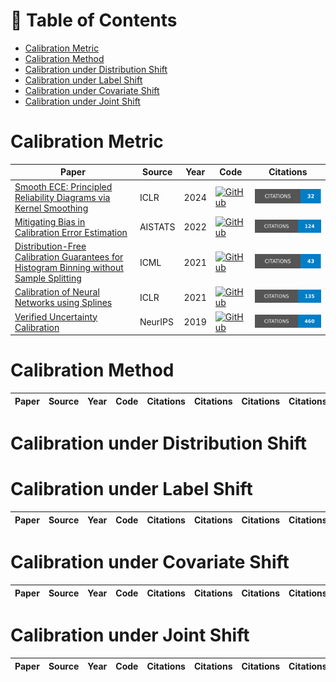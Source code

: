 # 📕 Table of Contents
- [Calibration Metric](#calibration-metric)
- [Calibration Method](#calibration-method)
- [Calibration under Distribution Shift](#calibration-under-distribution-shift)
- [Calibration under Label Shift](#calibration-under-label-shift)
- [Calibration under Covariate Shift](#calibration-under-covariate-shift)
- [Calibration under Joint Shift](#calibration-under-joint-shift)

# Calibration Metric
| Paper | Source | Year| Code| Citations |
|-------|-------|-------|-------|:--:|
|[Smooth ECE: Principled Reliability Diagrams via Kernel Smoothing](https://arxiv.org/abs/2309.12236)|ICLR|2024|[![GitHub](https://img.shields.io/badge/GitHub-Repository-blue?style=for-the-badge&logo=github)](https://github.com/apple/ml-calibration)| ![Citations](badges/Smooth_ECE__Principled_Reliability_Diagrams_via_Kernel_Smoothing.svg) |
|[Mitigating Bias in Calibration Error Estimation](https://proceedings.mlr.press/v151/roelofs22a.html)|AISTATS|2022|[![GitHub](https://img.shields.io/badge/GitHub-Repository-blue?style=for-the-badge&logo=github)](https://github.com/google-research/google-research/tree/master/caltrain)| ![Citations](badges/Mitigating_Bias_in_Calibration_Error_Estimation.svg) |
|[Distribution-Free Calibration Guarantees for Histogram Binning without Sample Splitting](https://proceedings.mlr.press/v139/gupta21b.html)|ICML|2021|[![GitHub](https://img.shields.io/badge/GitHub-Repository-blue?style=for-the-badge&logo=github)](https://github.com/aigen/df-posthoc-calibration)| ![Citations](badges/Distribution-Free_Calibration_Guarantees_for_Histogram_Binning_without_Sample_Splitting.svg) |
|[Calibration of Neural Networks using Splines](https://arxiv.org/abs/2006.12800)|ICLR|2021|[![GitHub](https://img.shields.io/badge/GitHub-Repository-blue?style=for-the-badge&logo=github)](https://github.com/kartikgupta-at-anu/spline-calibration)| ![Citations](badges/Calibration_of_Neural_Networks_using_Splines.svg) | 
|[Verified Uncertainty Calibration](https://proceedings.neurips.cc/paper/2019/hash/f8c0c968632845cd133308b1a494967f-Abstract.html)|NeurIPS|2019|[![GitHub](https://img.shields.io/badge/GitHub-Repository-blue?style=for-the-badge&logo=github)](https://github.com/p-lambda/verified_calibration)| ![Citations](badges/Verified_Uncertainty_Calibration.svg) | 


# Calibration Method
| Paper | Source | Year| Code| Citations | Citations | Citations | Citations |
|-------|-------|-------|-------|:--:|:--:|:--:|:--:|


# Calibration under Distribution Shift

# Calibration under Label Shift
| Paper | Source | Year| Code| Citations | Citations | Citations | Citations |
|-------|-------|-------|-------|:--:|:--:|:--:|:--:|

# Calibration under Covariate Shift
| Paper | Source | Year| Code| Citations | Citations | Citations | Citations |
|-------|-------|-------|-------|:--:|:--:|:--:|:--:|

# Calibration under Joint Shift
| Paper | Source | Year| Code| Citations | Citations | Citations | Citations |
|-------|-------|-------|-------|:--:|:--:|:--:|:--:|
